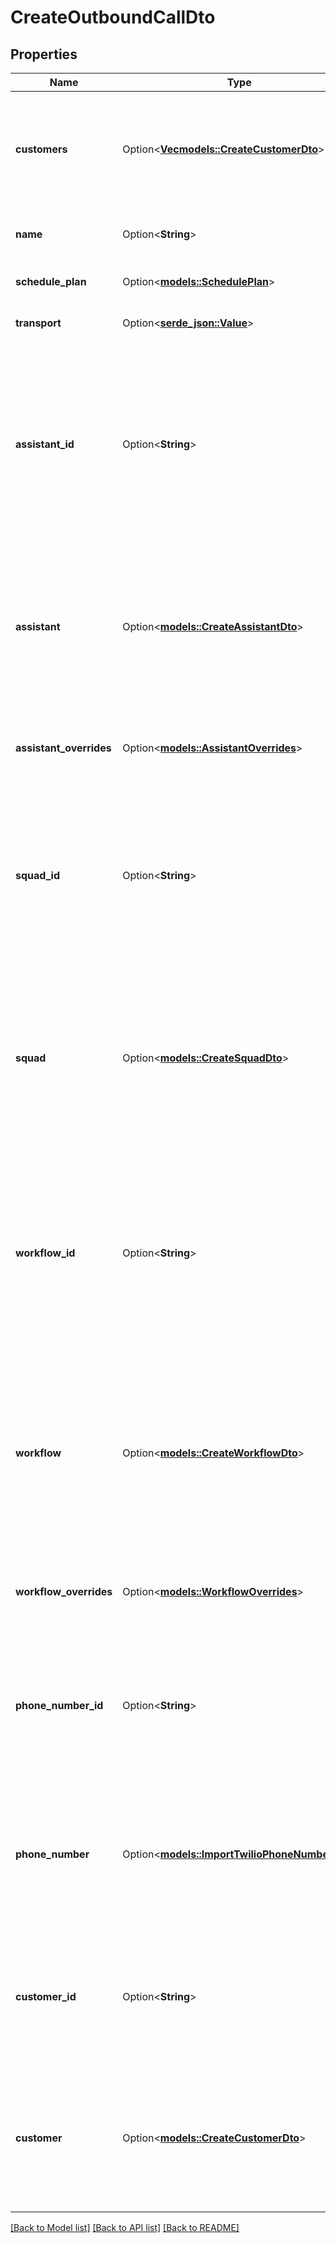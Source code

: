 # CreateOutboundCallDto

## Properties

Name | Type | Description | Notes
------------ | ------------- | ------------- | -------------
**customers** | Option<[**Vec<models::CreateCustomerDto>**](CreateCustomerDTO.md)> | This is used to issue batch calls to multiple customers.  Only relevant for `outboundPhoneCall`. To call a single customer, use `customer` instead. | [optional]
**name** | Option<**String**> | This is the name of the call. This is just for your own reference. | [optional]
**schedule_plan** | Option<[**models::SchedulePlan**](SchedulePlan.md)> | This is the schedule plan of the call. | [optional]
**transport** | Option<[**serde_json::Value**](.md)> | This is the transport of the call. | [optional]
**assistant_id** | Option<**String**> | This is the assistant ID that will be used for the call. To use a transient assistant, use `assistant` instead.  To start a call with: - Assistant, use `assistantId` or `assistant` - Squad, use `squadId` or `squad` - Workflow, use `workflowId` or `workflow` | [optional]
**assistant** | Option<[**models::CreateAssistantDto**](CreateAssistantDTO.md)> | This is the assistant that will be used for the call. To use an existing assistant, use `assistantId` instead.  To start a call with: - Assistant, use `assistant` - Squad, use `squad` - Workflow, use `workflow` | [optional]
**assistant_overrides** | Option<[**models::AssistantOverrides**](AssistantOverrides.md)> | These are the overrides for the `assistant` or `assistantId`'s settings and template variables. | [optional]
**squad_id** | Option<**String**> | This is the squad that will be used for the call. To use a transient squad, use `squad` instead.  To start a call with: - Assistant, use `assistant` or `assistantId` - Squad, use `squad` or `squadId` - Workflow, use `workflow` or `workflowId` | [optional]
**squad** | Option<[**models::CreateSquadDto**](CreateSquadDTO.md)> | This is a squad that will be used for the call. To use an existing squad, use `squadId` instead.  To start a call with: - Assistant, use `assistant` or `assistantId` - Squad, use `squad` or `squadId` - Workflow, use `workflow` or `workflowId` | [optional]
**workflow_id** | Option<**String**> | This is the workflow that will be used for the call. To use a transient workflow, use `workflow` instead.  To start a call with: - Assistant, use `assistant` or `assistantId` - Squad, use `squad` or `squadId` - Workflow, use `workflow` or `workflowId` | [optional]
**workflow** | Option<[**models::CreateWorkflowDto**](CreateWorkflowDTO.md)> | This is a workflow that will be used for the call. To use an existing workflow, use `workflowId` instead.  To start a call with: - Assistant, use `assistant` or `assistantId` - Squad, use `squad` or `squadId` - Workflow, use `workflow` or `workflowId` | [optional]
**workflow_overrides** | Option<[**models::WorkflowOverrides**](WorkflowOverrides.md)> | These are the overrides for the `workflow` or `workflowId`'s settings and template variables. | [optional]
**phone_number_id** | Option<**String**> | This is the phone number that will be used for the call. To use a transient number, use `phoneNumber` instead.  Only relevant for `outboundPhoneCall` and `inboundPhoneCall` type. | [optional]
**phone_number** | Option<[**models::ImportTwilioPhoneNumberDto**](ImportTwilioPhoneNumberDTO.md)> | This is the phone number that will be used for the call. To use an existing number, use `phoneNumberId` instead.  Only relevant for `outboundPhoneCall` and `inboundPhoneCall` type. | [optional]
**customer_id** | Option<**String**> | This is the customer that will be called. To call a transient customer , use `customer` instead.  Only relevant for `outboundPhoneCall` and `inboundPhoneCall` type. | [optional]
**customer** | Option<[**models::CreateCustomerDto**](CreateCustomerDTO.md)> | This is the customer that will be called. To call an existing customer, use `customerId` instead.  Only relevant for `outboundPhoneCall` and `inboundPhoneCall` type. | [optional]

[[Back to Model list]](../README.md#documentation-for-models) [[Back to API list]](../README.md#documentation-for-api-endpoints) [[Back to README]](../README.md)


